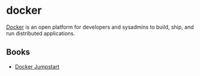 # docker

[Docker](https://www.docker.com/) is an open platform for developers and
sysadmins to build, ship, and run distributed applications.

## Books

- [Docker Jumpstart](http://odewahn.github.io/docker-jumpstart/)

